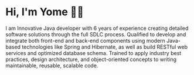 # Hi, I'm Yome 👋🏾

I am Innovative Java developer with 6 years of experience creating detailed software solutions through the full SDLC process. Qualified to develop and integrate both front-end and back-end components using modern Java-based technologies like Spring and Hibernate, as well as build RESTful web services and optimized database schema. Trained to apply industry best practices, design architecture, and object-oriented concepts to writing maintainable, reusable, scalable code. 
